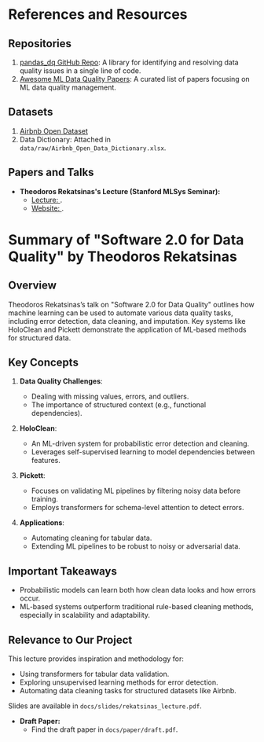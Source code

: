 # References and Resources

## Repositories
1. [pandas_dq GitHub Repo](https://github.com/AutoViML/pandas_dq): A library for identifying and resolving data quality issues in a single line of code.
2. [Awesome ML Data Quality Papers](https://github.com/SJTU-DMTai/awesome-ml-data-quality-papers): A curated list of papers focusing on ML data quality management.

## Datasets
1. [Airbnb Open Dataset](https://www.kaggle.com/datasets/arianazmoudeh/airbnbopendata)
2. Data Dictionary: Attached in `data/raw/Airbnb_Open_Data_Dictionary.xlsx`.

## Papers and Talks
- **Theodoros Rekatsinas's Lecture (Stanford MLSys Seminar):**
  - [Lecture: ](https://www.youtube.com/live/_2upFBZsMN4?si=gPN2RWeQZ7BeHhX1).
  - [Website: ](https://sliu583.gitbook.io/blog/specific-work/seminar-and-talk/mlsys/episode-18).

# Summary of "Software 2.0 for Data Quality" by Theodoros Rekatsinas

## Overview
Theodoros Rekatsinas’s talk on "Software 2.0 for Data Quality" outlines how machine learning can be used to automate various data quality tasks, including error detection, data cleaning, and imputation. Key systems like HoloClean and Pickett demonstrate the application of ML-based methods for structured data.

## Key Concepts
1. **Data Quality Challenges**:
   - Dealing with missing values, errors, and outliers.
   - The importance of structured context (e.g., functional dependencies).

2. **HoloClean**:
   - An ML-driven system for probabilistic error detection and cleaning.
   - Leverages self-supervised learning to model dependencies between features.

3. **Pickett**:
   - Focuses on validating ML pipelines by filtering noisy data before training.
   - Employs transformers for schema-level attention to detect errors.

4. **Applications**:
   - Automating cleaning for tabular data.
   - Extending ML pipelines to be robust to noisy or adversarial data.

## Important Takeaways
- Probabilistic models can learn both how clean data looks and how errors occur.
- ML-based systems outperform traditional rule-based cleaning methods, especially in scalability and adaptability.

## Relevance to Our Project
This lecture provides inspiration and methodology for:
- Using transformers for tabular data validation.
- Exploring unsupervised learning methods for error detection.
- Automating data cleaning tasks for structured datasets like Airbnb.

Slides are available in `docs/slides/rekatsinas_lecture.pdf`.

- **Draft Paper:**
  - Find the draft paper in `docs/paper/draft.pdf`.